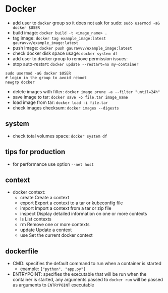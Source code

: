 # Docker
* add user to `docker` group so it does not ask for sudo: `sudo usermod -aG docker $USER`
* build image: `docker build -t <image_name> .`
* tag image: `docker tag example_image:latest gauravvv/example_image:latest`
* push image: `docker push gauravvv/example_image:latest`
* check docker disk space usage: `docker system df`
* add user to docker group to remove permission issues: 
* stop auto-restart: `docker update --restart=no my-container`
```
sudo usermod -aG docker $USER
# login in the group to avoid reboot
newgrp docker
```
* delete images with filter: `docker image prune -a --filter "until=24h"`
* save image to tar: `docker save -o file.tar image_name`
* load image from tar: `docker load -i file.tar`
* check images checksum: `docker images --digests`

## system
* check total volumes space: `docker system df`

## tips for production
* for performance use option `--net host`

## context
* docker context:
  * create      Create a context
  * export      Export a context to a tar or kubeconfig file
  * import      Import a context from a tar or zip file
  * inspect     Display detailed information on one or more contexts
  * ls          List contexts
  * rm          Remove one or more contexts
  * update      Update a context
  * use         Set the current docker context

## dockerfile
* CMD: specifies the default command to run when a container is started
  * example: `["python", "app.py"]`
* ENTRYPOINT: specifies the executable that will be run when the container is started, any arguments passed to `docker run` will be passed as arguments
to `ENTRYPOINT` executable


